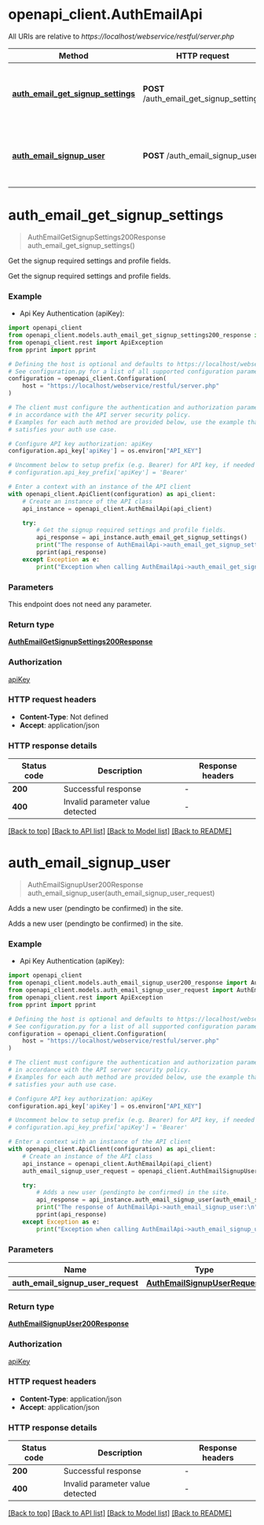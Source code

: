 # openapi_client.AuthEmailApi

All URIs are relative to *https://localhost/webservice/restful/server.php*

Method | HTTP request | Description
------------- | ------------- | -------------
[**auth_email_get_signup_settings**](AuthEmailApi.md#auth_email_get_signup_settings) | **POST** /auth_email_get_signup_settings | Get the signup required settings and profile fields.
[**auth_email_signup_user**](AuthEmailApi.md#auth_email_signup_user) | **POST** /auth_email_signup_user | Adds a new user (pendingto be confirmed) in the site.


# **auth_email_get_signup_settings**
> AuthEmailGetSignupSettings200Response auth_email_get_signup_settings()

Get the signup required settings and profile fields.

Get the signup required settings and profile fields.

### Example

* Api Key Authentication (apiKey):

```python
import openapi_client
from openapi_client.models.auth_email_get_signup_settings200_response import AuthEmailGetSignupSettings200Response
from openapi_client.rest import ApiException
from pprint import pprint

# Defining the host is optional and defaults to https://localhost/webservice/restful/server.php
# See configuration.py for a list of all supported configuration parameters.
configuration = openapi_client.Configuration(
    host = "https://localhost/webservice/restful/server.php"
)

# The client must configure the authentication and authorization parameters
# in accordance with the API server security policy.
# Examples for each auth method are provided below, use the example that
# satisfies your auth use case.

# Configure API key authorization: apiKey
configuration.api_key['apiKey'] = os.environ["API_KEY"]

# Uncomment below to setup prefix (e.g. Bearer) for API key, if needed
# configuration.api_key_prefix['apiKey'] = 'Bearer'

# Enter a context with an instance of the API client
with openapi_client.ApiClient(configuration) as api_client:
    # Create an instance of the API class
    api_instance = openapi_client.AuthEmailApi(api_client)

    try:
        # Get the signup required settings and profile fields.
        api_response = api_instance.auth_email_get_signup_settings()
        print("The response of AuthEmailApi->auth_email_get_signup_settings:\n")
        pprint(api_response)
    except Exception as e:
        print("Exception when calling AuthEmailApi->auth_email_get_signup_settings: %s\n" % e)
```



### Parameters

This endpoint does not need any parameter.

### Return type

[**AuthEmailGetSignupSettings200Response**](AuthEmailGetSignupSettings200Response.md)

### Authorization

[apiKey](../README.md#apiKey)

### HTTP request headers

 - **Content-Type**: Not defined
 - **Accept**: application/json

### HTTP response details

| Status code | Description | Response headers |
|-------------|-------------|------------------|
**200** | Successful response |  -  |
**400** | Invalid parameter value detected |  -  |

[[Back to top]](#) [[Back to API list]](../README.md#documentation-for-api-endpoints) [[Back to Model list]](../README.md#documentation-for-models) [[Back to README]](../README.md)

# **auth_email_signup_user**
> AuthEmailSignupUser200Response auth_email_signup_user(auth_email_signup_user_request)

Adds a new user (pendingto be confirmed) in the site.

Adds a new user (pendingto be confirmed) in the site.

### Example

* Api Key Authentication (apiKey):

```python
import openapi_client
from openapi_client.models.auth_email_signup_user200_response import AuthEmailSignupUser200Response
from openapi_client.models.auth_email_signup_user_request import AuthEmailSignupUserRequest
from openapi_client.rest import ApiException
from pprint import pprint

# Defining the host is optional and defaults to https://localhost/webservice/restful/server.php
# See configuration.py for a list of all supported configuration parameters.
configuration = openapi_client.Configuration(
    host = "https://localhost/webservice/restful/server.php"
)

# The client must configure the authentication and authorization parameters
# in accordance with the API server security policy.
# Examples for each auth method are provided below, use the example that
# satisfies your auth use case.

# Configure API key authorization: apiKey
configuration.api_key['apiKey'] = os.environ["API_KEY"]

# Uncomment below to setup prefix (e.g. Bearer) for API key, if needed
# configuration.api_key_prefix['apiKey'] = 'Bearer'

# Enter a context with an instance of the API client
with openapi_client.ApiClient(configuration) as api_client:
    # Create an instance of the API class
    api_instance = openapi_client.AuthEmailApi(api_client)
    auth_email_signup_user_request = openapi_client.AuthEmailSignupUserRequest() # AuthEmailSignupUserRequest | 

    try:
        # Adds a new user (pendingto be confirmed) in the site.
        api_response = api_instance.auth_email_signup_user(auth_email_signup_user_request)
        print("The response of AuthEmailApi->auth_email_signup_user:\n")
        pprint(api_response)
    except Exception as e:
        print("Exception when calling AuthEmailApi->auth_email_signup_user: %s\n" % e)
```



### Parameters


Name | Type | Description  | Notes
------------- | ------------- | ------------- | -------------
 **auth_email_signup_user_request** | [**AuthEmailSignupUserRequest**](AuthEmailSignupUserRequest.md)|  | 

### Return type

[**AuthEmailSignupUser200Response**](AuthEmailSignupUser200Response.md)

### Authorization

[apiKey](../README.md#apiKey)

### HTTP request headers

 - **Content-Type**: application/json
 - **Accept**: application/json

### HTTP response details

| Status code | Description | Response headers |
|-------------|-------------|------------------|
**200** | Successful response |  -  |
**400** | Invalid parameter value detected |  -  |

[[Back to top]](#) [[Back to API list]](../README.md#documentation-for-api-endpoints) [[Back to Model list]](../README.md#documentation-for-models) [[Back to README]](../README.md)

